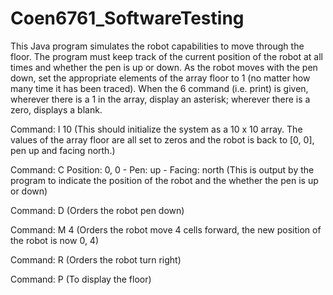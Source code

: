 # Coen6761_SoftwareTesting

This Java program simulates the robot capabilities to move through the floor. The program must keep track of the current position of the robot at all times and whether the pen is up or down. As the robot moves with the pen down, set the appropriate elements of the array floor to 1 (no matter how many time it has been traced). When the 6 command (i.e. print) is given, wherever there is a 1 in the array, display an asterisk; wherever there is a zero, displays a blank.

Command: I 10
(This should initialize the system as a 10 x 10 array. The values of the array floor are all set to zeros and the robot is back to [0, 0], pen up and facing north.)

Command: C
Position: 0, 0 - Pen: up - Facing: north
(This is output by the program to indicate the position of the robot and the whether the pen is up or down)

Command: D
(Orders the robot pen down)

Command: M 4
(Orders the robot move 4 cells forward, the new position of the robot is now 0, 4)

Command: R
(Orders the robot turn right)

Command: P
(To display the floor)
